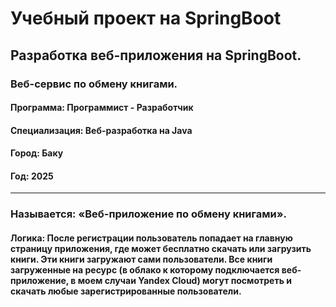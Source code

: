 # Учебный проект на SpringBoot

## Разработка веб-приложения на SpringBoot.
### Веб-сервис по обмену книгами.


#### Программа: Программист - Разработчик
#### Специализация: Веб-разработка на Java 


#### Город: Баку
#### Год: 2025

-------------------------------------------------

### Называется: «Веб-приложение по обмену книгами».
#### Логика: После регистрации пользователь попадает на главную страницу приложения, где может бесплатно скачать или загрузить книги. Эти книги загружают сами пользователи. Все книги загруженные на ресурс (в облако к которому подключается веб-приложение, в моем случаи Yandex Cloud) могут посмотреть и скачать любые зарегистрированные пользователи.


